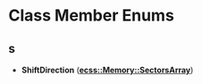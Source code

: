 
# Class Member Enums



## s

* **ShiftDirection** ([**ecss::Memory::SectorsArray**](classecss_1_1Memory_1_1SectorsArray.md))





